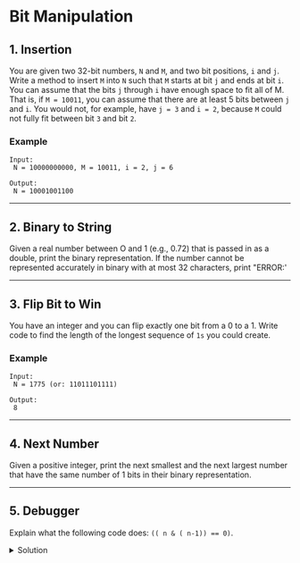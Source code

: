 # Bit Manipulation

## 1. Insertion

You are given two 32-bit numbers, `N` and `M`, and two bit positions, `i` and `j`. Write a method to insert `M` into `N` such that `M`
starts at bit `j` and ends at bit `i`. You can assume that the bits `j` through `i` have enough space to fit all of M. That is,
if `M = 10011`, you can assume that there are at least 5 bits between `j` and `i`. You would not, for example, have `j = 3` and `i = 2`,
because `M` could not fully fit between bit `3` and bit `2`.

### Example

```
Input: 
 N = 10000000000, M = 10011, i = 2, j = 6

Output: 
 N = 10001001100
```

<hr/>

## 2. Binary to String

Given a real number between O and 1 (e.g., 0.72) that is passed in as a double, print the binary representation. If the number cannot be
represented accurately in binary with at most 32 characters, print "ERROR:'

<hr/>

## 3. Flip Bit to Win

You have an integer and you can flip exactly one bit from a 0 to a 1. Write code to find the length of the longest sequence of `1s` you
could create.

### Example

```
Input: 
 N = 1775 (or: 11011101111)

Output: 
 8
```

<hr/>

## 4. Next Number

Given a positive integer, print the next smallest and the next largest number that have the same number of 1 bits in their binary
representation.

<hr/>

## 5. Debugger

Explain what the following code does: `(( n & ( n-1)) == 0)`.

<details>
<summary>Solution</summary>

```
if n = 2^x or 0 then result is 0, 1 otherwise
n and n-1 have no common bits set to 1
```

<hr/>

## 6. Conversion

Write a function to determine the number of bits you would need to flip to convert integer A to integer B.

<hr/>

## 7. Pairwise Swap

Write a program to swap odd and even bits in an integer with as few instructions as possible (e.g., bit 0 and bit 1 are swapped, bit 2 and
bit 3 are swapped, and so on).

<hr/>

## 8. Draw Line

A monochrome screen is stored as a single array of bytes, allowing eight consecutive pixels to be stored in one byte. The screen has width
w, where w is divisible by 8 (that is, no byte will be split across rows). The height of the screen, of course, can be derived from the
length of the array and the width. Implement a function that draws a horizontal line from ( xl, y) to ( x2, y).
 
The method signature should look something like:

```java
drawline(byte[]screen,int width,int xl,int x2,int y)
```

<hr/>
